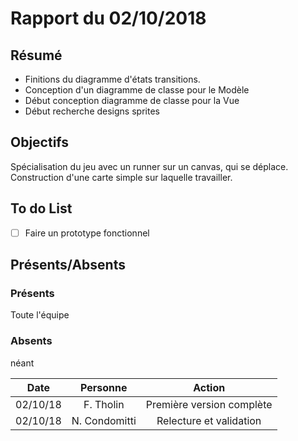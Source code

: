 # Rapport  du 02/10/2018
## Résumé

- Finitions du diagramme d'états transitions.
- Conception d'un diagramme de classe pour le Modèle
- Début conception diagramme de classe pour la Vue
- Début recherche designs sprites


## Objectifs
Spécialisation du jeu avec un runner sur un canvas, qui se déplace.  
Construction d'une carte simple sur laquelle travailler.


## To do List

- [ ] Faire un prototype fonctionnel

## Présents/Absents
### Présents

Toute l'équipe

### Absents

néant

| **Date** |  **Personne** |         **Action**        |
|:--------:|:-------------:|:-------------------------:|
| 02/10/18 |   F. Tholin   | Première version complète |
| 02/10/18 | N. Condomitti |  Relecture et validation  |